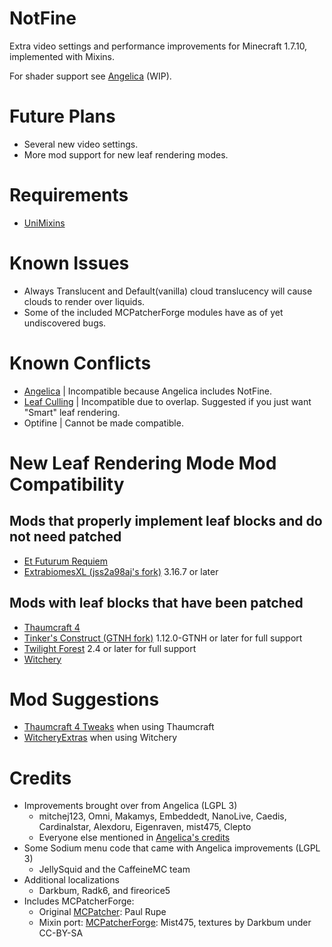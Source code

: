 # NotFine

Extra video settings and performance improvements for Minecraft 1.7.10, implemented with Mixins.

For shader support see [Angelica](https://github.com/GTNewHorizons/Angelica) (WIP).

# Future Plans

- Several new video settings.
- More mod support for new leaf rendering modes.

# Requirements

- [UniMixins](https://github.com/LegacyModdingMC/UniMixins)

# Known Issues

- Always Translucent and Default(vanilla) cloud translucency will cause clouds to render over liquids.
- Some of the included MCPatcherForge modules have as of yet undiscovered bugs.

# Known Conflicts

- [Angelica](https://github.com/GTNewHorizons/Angelica) | Incompatible because Angelica includes NotFine.
- [Leaf Culling](https://modrinth.com/mod/leafculling) | Incompatible due to overlap. Suggested if you just want "Smart" leaf rendering.
- Optifine | Cannot be made compatible.

# New Leaf Rendering Mode Mod Compatibility

## Mods that properly implement leaf blocks and do not need patched

- [Et Futurum Requiem](https://modrinth.com/mod/etfuturum)
- [ExtrabiomesXL (jss2a98aj's fork)](https://github.com/jss2a98aj/ExtrabiomesXL) 3.16.7 or later

## Mods with leaf blocks that have been patched

- [Thaumcraft 4](https://www.curseforge.com/minecraft/mc-mods/thaumcraft/files/2227552)
- [Tinker's Construct (GTNH fork)](https://github.com/GTNewHorizons/TinkersConstruct) 1.12.0-GTNH or later for full support
- [Twilight Forest](https://www.curseforge.com/minecraft/mc-mods/the-twilight-forest) 2.4 or later for full support
- [Witchery](https://www.curseforge.com/minecraft/mc-mods/witchery)

# Mod Suggestions
- [Thaumcraft 4 Tweaks](https://modrinth.com/mod/tc4tweaks) when using Thaumcraft
- [WitcheryExtras](https://github.com/GTNewHorizons/WitcheryExtras) when using Witchery

# Credits

* Improvements brought over from Angelica (LGPL 3)
  * mitchej123, Omni, Makamys, Embeddedt, NanoLive, Caedis, Cardinalstar, Alexdoru, Eigenraven, mist475, Clepto
  * Everyone else mentioned in [Angelica's credits](https://github.com/GTNewHorizons/Angelica/tree/master?tab=readme-ov-file#credits)
* Some Sodium menu code that came with Angelica improvements (LGPL 3)
  * JellySquid and the CaffeineMC team
* Additional localizations
  * Darkbum, Radk6, and fireorice5
* Includes MCPatcherForge:
  * Original [MCPatcher](https://bitbucket.org/prupe/mcpatcher/src/master/): Paul Rupe
  * Mixin port: [MCPatcherForge](https://github.com/mist475/MCPatcherForge): Mist475, textures by Darkbum under CC-BY-SA
